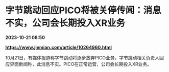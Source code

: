 # 字节跳动回应PICO将被关停传闻：消息不实，公司会长期投入XR业务

**2023-10-21 08:50**

**https://www.jiemian.com/article/10264960.html**

10月21日，有媒体报道称字节跳动将逐步放弃PICO业务，字节跳动相关负责人回应界面新闻称，此消息不实。PICO在正常运营，公司会长期投入XR业务。